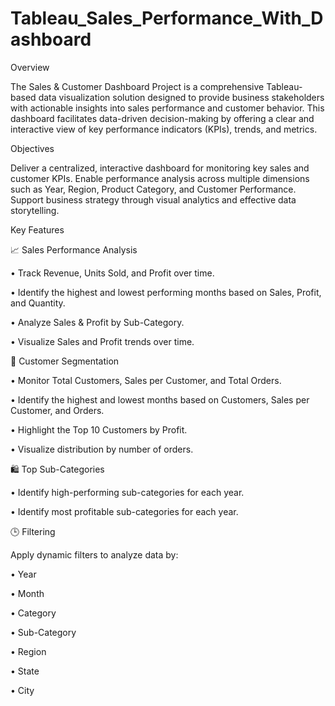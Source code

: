 # Tableau_Sales_Performance_With_Dashboard
Overview

The Sales & Customer Dashboard Project is a comprehensive Tableau-based data visualization solution designed to provide business stakeholders with actionable insights into sales performance and customer behavior. This dashboard facilitates data-driven decision-making by offering a clear and interactive view of key performance indicators (KPIs), trends, and metrics.

Objectives

Deliver a centralized, interactive dashboard for monitoring key sales and customer KPIs.
Enable performance analysis across multiple dimensions such as Year, Region, Product Category, and Customer Performance.
Support business strategy through visual analytics and effective data storytelling.

Key Features

📈 Sales Performance Analysis

•	Track Revenue, Units Sold, and Profit over time.

•	Identify the highest and lowest performing months based on Sales, Profit, and Quantity.

•	Analyze Sales & Profit by Sub-Category.

•	Visualize Sales and Profit trends over time.




👤 Customer Segmentation

•	Monitor Total Customers, Sales per Customer, and Total Orders.

•	Identify the highest and lowest months based on Customers, Sales per Customer, and Orders.

•	Highlight the Top 10 Customers by Profit.

•	Visualize distribution by number of orders.




🛍️ Top Sub-Categories

•	Identify high-performing sub-categories for each year.

•	Identify most profitable sub-categories for each year.



🕒 Filtering

Apply dynamic filters to analyze data by:

•	Year

•	Month

•	Category

•	Sub-Category

•	Region

•	State

•	City
